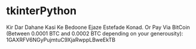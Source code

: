 # tkinterPython
Kir Dar Dahane Kasi Ke Bedoone Ejaze Estefade Konad.
Or Pay Via BitCoin (Between 0.0001 BTC and 0.0002 BTC depending on your generousity):
1GAXRFV6NGyPujmtuC9XjaRwppLBweEkTB
